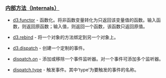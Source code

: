 ### [](https://github.com/mbostock/d3/wiki/Api%E5%8F%82%E8%80%83#%E5%86%85%E9%83%A8%E6%96%B9%E6%B3%95internals)[内部方法（Internals）](https://github.com/mbostock/d3/wiki/Internals)

*   [d3.functor](https://github.com/mbostock/d3/wiki/Internals#wiki-functor)&nbsp;- 函数化。将非函数变量转化为只返回该变量值的函数。输入函数，则返回原函数；输入值，则返回一个函数，该函数只返回原值。

*   [d3.rebind](https://github.com/mbostock/d3/wiki/Internals#wiki-rebind)&nbsp;- 将一个对象的方法绑定到另一个对象上。

*   [d3.dispatch](https://github.com/mbostock/d3/wiki/Internals#wiki-d3_dispatch)&nbsp;- 创建一个定制的事件。

*   [dispatch.on](https://github.com/mbostock/d3/wiki/Internals#wiki-dispatch_on)&nbsp;- 添加或移除一个事件监听器。对一个事件可添加多个监听器。

*   [dispatch.type](https://github.com/mbostock/d3/wiki/Internals#wiki-_dispatch)&nbsp;- 触发事件。其中‘type’为要触发的事件的名称。